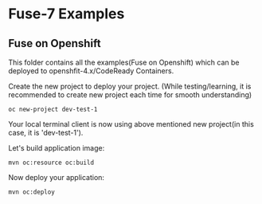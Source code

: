 # Fuse-7 Examples

## Fuse on Openshift

This folder contains all the examples(Fuse on Openshift) which can be deployed to openshfit-4.x/CodeReady Containers.

Create the new project to deploy your project. (While testing/learning, it is recommended to create new project each time for smooth understanding)
	
	oc new-project dev-test-1

Your local terminal client is now using above mentioned new project(in this case, it is 'dev-test-1').

Let's build application image:

	mvn oc:resource oc:build

Now deploy your application:

	mvn oc:deploy
	
